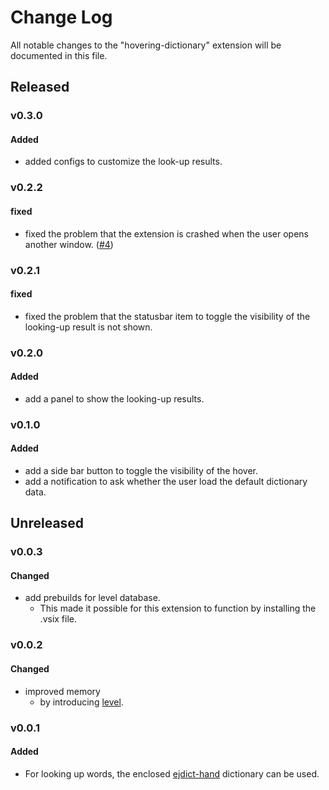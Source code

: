 # Change Log

All notable changes to the "hovering-dictionary" extension will be documented in this file.

<!-- Check [Keep a Changelog](http://keepachangelog.com/) for recommendations on how to structure this file. -->

## Released

### v0.3.0

#### Added

- added configs to customize the look-up results.

### v0.2.2

#### fixed

- fixed the problem that the extension is crashed when the user opens another window. ([#4](https://github.com/Take-Me1010/vscode-hovering-dictionary/pull/4))

### v0.2.1

#### fixed

- fixed the problem that the statusbar item to toggle the visibility of the looking-up result is not shown.

### v0.2.0

#### Added

- add a panel to show the looking-up results.

### v0.1.0

#### Added

- add a side bar button to toggle the visibility of the hover.
- add a notification to ask whether the user load the default dictionary data.

## Unreleased

### v0.0.3

#### Changed

- add prebuilds for level database.
  - This made it possible for this extension to function by installing the .vsix file.


### v0.0.2

#### Changed

- improved memory
  - by introducing [level](https://github.com/Level/level).

### v0.0.1

#### Added

- For looking up words, the enclosed [ejdict-hand](https://github.com/kujirahand/EJDict) dictionary can be used.
